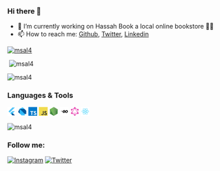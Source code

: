 ### Hi there 👋

- 🔭 I’m currently working on Hassah Book a local online bookstore 🚀💙
- 📫 How to reach me: [Github](https://github.com/msal), [Twitter](https://twitter.com/4msal4), [Linkedin](https://www.linkedin.com/in/4msal/)

<p align="left"> <a href="https://github.com/ryo-ma/github-profile-trophy"><img src="https://github-profile-trophy.vercel.app/?username=msal4&theme=onedark" alt="msal4" /></a> </p>
<p>&nbsp;<img src="https://github-readme-stats.vercel.app/api?username=msal4&show_icons=true&locale=en&theme=onedark" alt="msal4" /></p>
<p><img src="https://github-readme-stats.vercel.app/api/top-langs?username=msal4&show_icons=true&locale=en&theme=onedark" alt="msal4" /></p>

### Languages & Tools

<code><img height="20" src="https://raw.githubusercontent.com/github/explore/80688e429a7d4ef2fca1e82350fe8e3517d3494d/topics/flutter/flutter.png"></code>
<code><img height="20" src="https://raw.githubusercontent.com/github/explore/80688e429a7d4ef2fca1e82350fe8e3517d3494d/topics/dart/dart.png"></code>
<code><img height="20" src="https://raw.githubusercontent.com/github/explore/80688e429a7d4ef2fca1e82350fe8e3517d3494d/topics/typescript/typescript.png"></code>
<code><img height="20" src="https://raw.githubusercontent.com/github/explore/80688e429a7d4ef2fca1e82350fe8e3517d3494d/topics/javascript/javascript.png"></code>
<code><img height="20" src="https://raw.githubusercontent.com/github/explore/80688e429a7d4ef2fca1e82350fe8e3517d3494d/topics/nodejs/nodejs.png"></code>
<code><img height="20" src="https://raw.githubusercontent.com/github/explore/80688e429a7d4ef2fca1e82350fe8e3517d3494d/topics/go/go.png"></code>
<code><img height="20" src="https://raw.githubusercontent.com/github/explore/80688e429a7d4ef2fca1e82350fe8e3517d3494d/topics/graphql/graphql.png"></code>
<code><img height="20" src="https://raw.githubusercontent.com/github/explore/80688e429a7d4ef2fca1e82350fe8e3517d3494d/topics/react/react.png"></code>

<p align="left"> <img src="https://komarev.com/ghpvc/?username=msal4&label=Profile%20views&color=0e75b6&style=flat" alt="msal4" /> </p>

### Follow me:

<a href="https://www.instagram.com/4msal4" target="_blank"><img src="https://img.shields.io/badge/Instagram-%23E4405F.svg?&style=flat-square&logo=instagram&logoColor=white" alt="Instagram"></a>
<a href="https://www.twitter.com/4msal4" target="_blank"><img src="https://img.shields.io/badge/Twitter-%231877F2.svg?&style=flat-square&logo=twitter&logoColor=white" alt="Twitter"></a>
